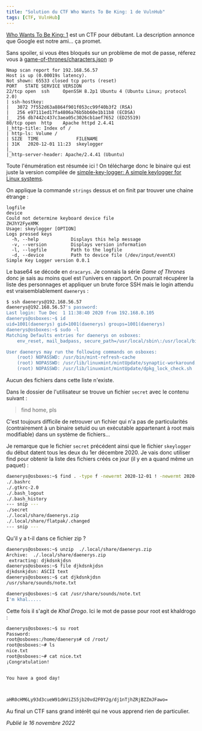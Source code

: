 ```yaml
---
title: "Solution du CTF Who Wants To Be King: 1 de VulnHub"
tags: [CTF, VulnHub]
---
```


[Who Wants To Be King: 1](https://vulnhub.com/entry/who-wants-to-be-king-1,610/) est un CTF pour débutant. La description annonce que Google est notre ami... ça promet.

Sans spoiler, si vous êtes bloqués sur un problème de mot de passe, réferez vous à [game-of-thrones/characters.json](https://github.com/jeffreylancaster/game-of-thrones/blob/master/data/characters.json) :p

```
Nmap scan report for 192.168.56.57
Host is up (0.00019s latency).
Not shown: 65533 closed tcp ports (reset)
PORT   STATE SERVICE VERSION
22/tcp open  ssh     OpenSSH 8.2p1 Ubuntu 4 (Ubuntu Linux; protocol 2.0)
| ssh-hostkey: 
|   3072 7f552d63a8864f901f053cc99f40b3f2 (RSA)
|   256 e97111ed17fa4806a76b5bb60e1b11b8 (ECDSA)
|_  256 db7442c437c3aea05c3026cb1aef7652 (ED25519)
80/tcp open  http    Apache httpd 2.4.41
|_http-title: Index of /
| http-ls: Volume /
| SIZE  TIME              FILENAME
| 31K   2020-12-01 11:23  skeylogger
|_
|_http-server-header: Apache/2.4.41 (Ubuntu)
```

Toute l'énumération est résumée ici ! On télécharge donc le binaire qui est juste la version compilée de [simple-key-logger: A simple keylogger for Linux systems](https://github.com/gsingh93/simple-key-logger).

On applique la commande `strings` dessus et on finit par trouver une chaine étrange :

```
logfile
device
Could not determine keyboard device file
ZHJhY2FyeXMK
Usage: skeylogger [OPTION]
Logs pressed keys
  -h, --help            Displays this help message
  -v, --version         Displays version information
  -l, --logfile         Path to the logfile
  -d, --device          Path to device file (/dev/input/eventX)
Simple Key Logger version 0.0.1
```

Le base64 se décode en `dracarys`. Je connais la série *Game of Thrones* donc je sais au moins quel est l'univers en rapport. On pourrait récupérer la liste des personnages et appliquer un brute force SSH mais le login attendu est vraisemblablement `daenerys` :

```bash
$ ssh daenerys@192.168.56.57
daenerys@192.168.56.57's password: 
Last login: Tue Dec  1 11:38:40 2020 from 192.168.0.105
daenerys@osboxes:~$ id
uid=1001(daenerys) gid=1001(daenerys) groups=1001(daenerys)
daenerys@osboxes:~$ sudo -l
Matching Defaults entries for daenerys on osboxes:
    env_reset, mail_badpass, secure_path=/usr/local/sbin\:/usr/local/bin\:/usr/sbin\:/usr/bin\:/sbin\:/bin\:/snap/bin, pwfeedback

User daenerys may run the following commands on osboxes:
    (root) NOPASSWD: /usr/bin/mint-refresh-cache
    (root) NOPASSWD: /usr/lib/linuxmint/mintUpdate/synaptic-workaround.py
    (root) NOPASSWD: /usr/lib/linuxmint/mintUpdate/dpkg_lock_check.sh
```

Aucun des fichiers dans cette liste n'existe.

Dans le dossier de l'utilisateur se trouve un fichier `secret` avec le contenu suivant :

> find home, pls

C'est toujours difficile de retrouver un fichier qui n'a pas de particularités (contrairement à un binaire setuid ou un exécutable appartenant à root mais modifiable) dans un système de fichiers...

Je remarque que le fichier `secret` précédent ainsi que le fichier `skeylogger` du début datent tous les deux du 1er décembre 2020. Je vais donc utiliser find pour obtenir la liste des fichiers créés ce jour (il y en a quand même un paquet) :

```bash
daenerys@osboxes:~$ find . -type f -newermt 2020-12-01 ! -newermt 2020-12-02
./.bashrc
./.gtkrc-2.0
./.bash_logout
./.bash_history
--- snip ---
./secret
./.local/share/daenerys.zip
./.local/share/flatpak/.changed
--- snip ---
```

Qu'il y a t-il dans ce fichier zip ?

```bash
daenerys@osboxes:~$ unzip  ./.local/share/daenerys.zip
Archive:  ./.local/share/daenerys.zip
 extracting: djkdsnkjdsn             
daenerys@osboxes:~$ file djkdsnkjdsn 
djkdsnkjdsn: ASCII text
daenerys@osboxes:~$ cat djkdsnkjdsn 
/usr/share/sounds/note.txt

daenerys@osboxes:~$ cat /usr/share/sounds/note.txt
I'm khal.....
```

Cette fois il s'agit de *Khal Drogo*. Ici le mot de passe pour root est khaldrogo :

```bash
daenerys@osboxes:~$ su root
Password: 
root@osboxes:/home/daenerys# cd /root/
root@osboxes:~# ls
nice.txt
root@osboxes:~# cat nice.txt 
¡Congratulation!


You have a good day!



aHR0cHM6Ly93d3cueW91dHViZS5jb20vd2F0Y2g/dj1nTjhZRjBZZmJFawo=
```

Au final un CTF sans grand intérêt qui ne vous apprend rien de particulier.

*Publié le 16 novembre 2022*
